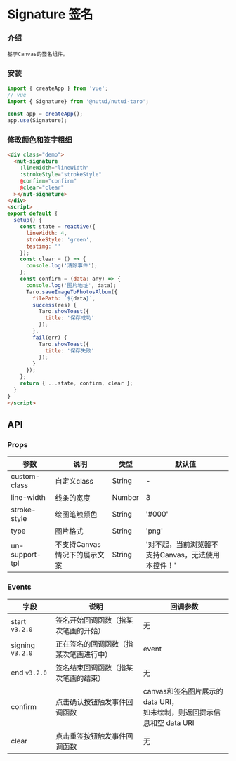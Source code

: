 #  Signature 签名

### 介绍
    
    基于Canvas的签名组件。
    
### 安装

``` javascript
import { createApp } from 'vue';
// vue
import { Signature} from '@nutui/nutui-taro';

const app = createApp();
app.use(Signature);

```
    
    
 
### 修改颜色和签字粗细

```html
<div class="demo">
  <nut-signature
    :lineWidth="lineWidth"
    :strokeStyle="strokeStyle"
    @confirm="confirm"
    @clear="clear"
  ></nut-signature>
</div>
<script>
export default {
  setup() {
    const state = reactive({
      lineWidth: 4,
      strokeStyle: 'green',
      testimg: ''
    });
    const clear = () => {
      console.log('清除事件');
    };
    const confirm = (data: any) => {
      console.log('图片地址', data);
      Taro.saveImageToPhotosAlbum({
        filePath: `${data}`,
        success(res) {
          Taro.showToast({
            title: '保存成功'
          });
        },
        fail(err) {
          Taro.showToast({
            title: '保存失败'
          });
        }
      });
    };
    return { ...state, confirm, clear };
  }
}
</script>
```
    
## API
    
### Props
    
| 参数 | 说明 | 类型 | 默认值
|----- | ----- | ----- | ----- 
| custom-class | 自定义class | String | -
| line-width | 线条的宽度 | Number | 3
| stroke-style | 绘图笔触颜色 | String | '#000'
| type | 图片格式 | String | 'png'
| un-support-tpl | 不支持Canvas情况下的展示文案 | String | '对不起，当前浏览器不支持Canvas，无法使用本控件！'

### Events

| 字段 | 说明 | 回调参数 
|----- | ----- | ----- 
| start `v3.2.0`| 签名开始回调函数（指某次笔画的开始） | 无
| signing `v3.2.0`| 正在签名的回调函数（指某次笔画进行中） | event
| end `v3.2.0`| 签名结束回调函数（指某次笔画的结束）| 无
| confirm | 点击确认按钮触发事件回调函数 | canvas和签名图片展示的 data URI，<br>如未绘制，则返回提示信息和空 data URI
| clear | 点击重签按钮触发事件回调函数 | 无